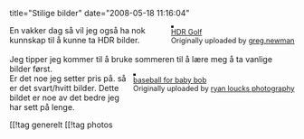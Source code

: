 title="Stilige bilder"
date="2008-05-18 11:16:04"
<div style="float: right; margin-left: 10px; margin-bottom: 10px;">
<a href="http://www.flickr.com/photos/busyashell/2500139707/" title="photo sharing"><img src="http://farm4.static.flickr.com/3176/2500139707_6af036d4c0_m.jpg" alt="" style="border: solid 2px #000000;"  /></a>
<br  />
<span style="font-size: 0.9em; margin-top: 0px;">
<a href="http://www.flickr.com/photos/busyashell/2500139707/">HDR Golf</a>
<br  />
Originally uploaded by <a href="http://www.flickr.com/people/busyashell/">greg.newman</a>
</span>
</div>
En vakker dag så vil jeg også ha nok kunnskap til å kunne ta HDR bilder.<br  />
<br  />
Jeg tipper jeg kommer til å bruke sommeren til å lære meg å ta vanlige bilder først.
<br clear="all"  />

<div style="float: right; margin-left: 10px; margin-bottom: 10px;">
<a href="http://www.flickr.com/photos/erin_ryan/2497491105/" title="photo sharing"><img src="http://farm3.static.flickr.com/2343/2497491105_3e1f9e17bd_m.jpg" alt="" style="border: solid 2px #000000;"  /></a>
<br  />
<span style="font-size: 0.9em; margin-top: 0px;">
<a href="http://www.flickr.com/photos/erin_ryan/2497491105/">baseball for baby bob</a>
<br  />
Originally uploaded by <a href="http://www.flickr.com/people/erin_ryan/">ryan loucks photography</a>
</span>
</div>
Er det noe jeg setter pris på. så er det svart/hvitt bilder. Dette bildet er noe av det bedre jeg har sett på lenge.
<br clear="all"  />

[[!tag  generelt
[[!tag  photos
